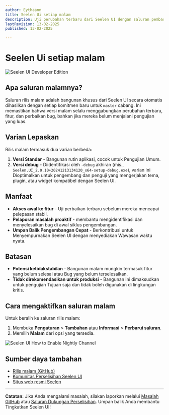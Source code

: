 ```yaml
---
author: Eythaann
title: Seelen Ui setiap malam
description: Uji perubahan terbaru dari Seelen UI dengan saluran pembaruan malam!
lastRevision: 13-02-2025
published: 13-02-2025

---
```


# Seelen Ui setiap malam

![Seelen UI Developer Edition](https://github.com/user-attachments/assets/76634b49-7b09-4ef2-9643-e93542309f5d)

## Apa saluran malamnya?

Saluran rilis malam adalah bangunan khusus dari Seelen UI
 secara otomatis dihasilkan dengan setiap komitmen baru untuk `master` cabang. Ini
 memastikan bahwa versi malam selalu menggabungkan perubahan terbaru,
 fitur, dan perbaikan bug, bahkan jika mereka belum menjalani pengujian yang luas.

## Varian Lepaskan

Rilis malam termasuk dua varian berbeda:

1. **Versi Standar** - Bangunan rutin aplikasi, cocok untuk
    Pengujian Umum.
2. **Versi debug** - Diidentifikasi oleh `-debug` akhiran (mis.,
   `Seelen.UI_2.0.10+20241213134120_x64-setup-debug.exe`), varian ini
    Dioptimalkan untuk pengembang dan penguji yang mengerjakan tema, plugin, atau widget
    kompatibel dengan Seelen UI.

## Manfaat

* **Akses awal ke fitur** - Uji perbaikan terbaru sebelum mereka mencapai
   pelepasan stabil.
* **Pelaporan masalah proaktif** - membantu mengidentifikasi dan menyelesaikan bug di awal
   siklus pengembangan.
* **Umpan Balik Pengembangan Cepat** - Berkontribusi untuk Menyempurnakan Seelen UI dengan menyediakan
   Wawasan waktu nyata.

## Batasan

* **Potensi ketidakstabilan** - Bangunan malam mungkin termasuk fitur yang belum selesai atau
   Bug yang belum terselesaikan.
* **Tidak direkomendasikan untuk produksi** - Bangunan ini dimaksudkan untuk pengujian
   Tujuan saja dan tidak boleh digunakan di lingkungan kritis.

## Cara mengaktifkan saluran malam

Untuk beralih ke saluran rilis malam:

1. Membuka **Pengaturan** > **Tambahan** atau **Informasi** > **Perbarui saluran**.
2. Memilih **Malam** dari opsi yang tersedia.

![Seelen UI How to Enable Nightly Channel](https://github.com/user-attachments/assets/ae88aeac-98cc-4424-a9e7-fb59740b694e)

## Sumber daya tambahan

* [Rilis malam (GitHub)](https://github.com/eythaann/Seelen-UI/releases/tag/nightly)
* [Komunitas Perselisihan Seelen UI](https://discord.gg/ABfASx5ZAJ)
* [Situs web resmi Seelen](https://seelen.io)

***

**Catatan:** Jika Anda mengalami masalah, silakan laporkan melalui
[Masalah GitHub](https://github.com/eythaann/Seelen-UI/issues) atau
[Saluran Dukungan Perselisihan](https://discord.gg/ABfASx5ZAJ). Umpan balik Anda membantu
 Tingkatkan Seelen UI!
